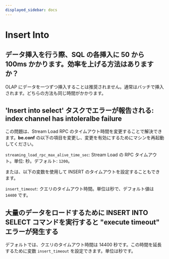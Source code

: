 ```yaml
---
displayed_sidebar: docs
---
```


# Insert Into

## データ挿入を行う際、SQL の各挿入に 50 から 100ms かかります。効率を上げる方法はありますか？

OLAP にデータを一つずつ挿入することは推奨されません。通常はバッチで挿入されます。どちらの方法も同じ時間がかかります。

## 'Insert into select' タスクでエラーが報告される: index channel has intoleralbe failure

この問題は、Stream Load RPC のタイムアウト時間を変更することで解決できます。**be.conf** の以下の項目を変更し、変更を有効にするためにマシンを再起動してください。

`streaming_load_rpc_max_alive_time_sec`: Stream Load の RPC タイムアウト。単位: 秒。デフォルト: `1200`。

または、以下の変数を使用して INSERT のタイムアウトを設定することもできます。

`insert_timeout`: クエリのタイムアウト時間。単位は秒で、デフォルト値は `14400` です。

## 大量のデータをロードするために INSERT INTO SELECT コマンドを実行すると "execute timeout" エラーが発生する

デフォルトでは、クエリのタイムアウト時間は 14400 秒です。この時間を延長するために変数 `insert_timeout` を設定できます。単位は秒です。